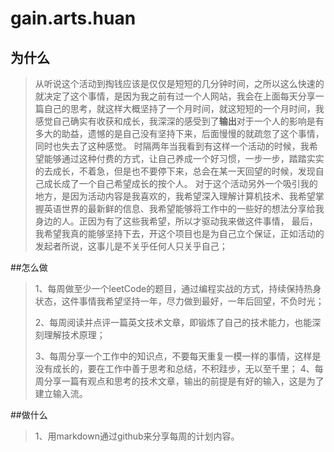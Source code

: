 # gain.arts.huan
## 为什么
> 从听说这个活动到掏钱应该是仅仅是短短的几分钟时间，之所以这么快速的就决定了这个事情，是因为我之前有过一个人网站，我会在上面每天分享一篇自己的思考，就这样大概坚持了一个月时间，就这短短的一个月时间，我感觉自己确实有收获和成长，我深深的感受到了**输出**对于一个人的影响是有多大的助益，遗憾的是自己没有坚持下来，后面慢慢的就疏忽了这个事情，同时也失去了这种感觉。
> 时隔两年当我看到有这样一个活动的时候，我希望能够通过这种付费的方式，让自己养成一个好习惯，一步一步，踏踏实实的去成长，不着急，但是也不要停下来，总会在某一天回望的时候，发现自己成长成了一个自己希望成长的按个人。
> 对于这个活动另外一个吸引我的地方，是因为活动内容是我喜欢的，我希望深入理解计算机技术、我希望掌握英语世界的最新鲜的信息、我希望能够将工作中的一些好的想法分享给我身边的人。正因为有了这些我希望，所以才驱动我来做这件事情，
> 最后，我希望我真的能够坚持下去，开这个项目也是为自己立个保证，正如活动的发起者所说，这事儿是不关乎任何人只关乎自己；
> 


##怎么做
>1、每周做至少一个leetCode的题目，通过编程实战的方式，持续保持热身状态，这件事情我希望坚持一年，尽力做到最好，一年后回望，不负时光；
>
>2、每周阅读并点评一篇英文技术文章，即锻炼了自己的技术能力，也能深刻理解技术原理；
>
>3、每周分享一个工作中的知识点，不要每天重复一模一样的事情，这样是没有成长的，要在工作中善于思考和总结，不积跬步，无以至千里；
>4、每周分享一篇有观点和思考的技术文章，输出的前提是有好的输入，这是为了建立输入流。
>

##做什么
>1、用markdown通过github来分享每周的计划内容。